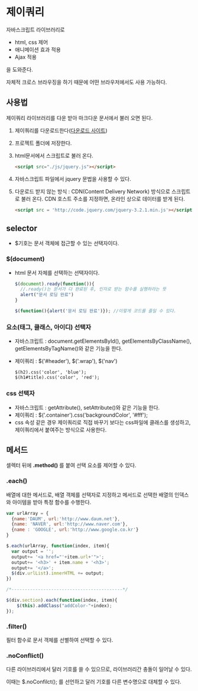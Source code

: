 # 제이쿼리



자바스크립트 라이브러리로 

- html, css 제어
- 애니메이션 효과 적용
- Ajax 적용

을 도와준다.

자체적 크로스 브라우징을 하기 때문에 어떤 브라우저에서도 사용 가능하다. 



## 사용법

제이쿼리 라이브러리를 다운 받아 마크다운 문서에서 불러 오면 된다.

1. 제이쿼리를 다운로드한다([다운로드 사이트](https://jquery.com/))

2. 프로젝트 폴더에 저장한다.

3. html문서에서 스크립트로 불러 온다.

   ```html
   <script src="./js/jquery.js"></script>
   ```

4. 자바스크립트 파일에서 jquery 문법을 사용할 수 있다.

5. 다운로드 받지 않는 방식 : CDN(Content Delivery Network) 방식으로 스크립트로 불러 온다. CDN 호스트 주소를 지정하면, 온라인 상으로 데이터를 받게 된다.

   ```html
   <script src = 'http://code.jquery.com/jquery-3.2.1.min.js'></script>
   ```

   



## selector

- $기호는 문서 객체에 접근할 수 있는 선택자이다.



### $(document)

- html 문서 자체를 선택하는 선택자이다.

  ```javascript
  $(document).ready(function()){ 
    //.ready()는 문서가 다 완료된 후, 인자로 받는 함수를 실행하라는 뜻
  	alert("문서 로딩 완료")
  }
  
  $(function(){alert('문서 로딩 완료')}); //이렇게 코드를 줄일 수 있다.
  ```

  

### 요소(태그, 클래스, 아이디) 선택자

- 자바스크립트 : document.getElementsById(), getElementsByClassName(), getElementsByTagName()와 같은 기능을 한다.

- 제이쿼리 : $('#header'), $('.wrap'), $('nav')

  ```
  $(h2).css('color', 'blue');
  $(h1#title).css('color', 'red');
  ```

  



### css 선택자

- 자바스크립트 : getAttribute(), setAttribute()와 같은 기능을 한다.
- 제이쿼리 : $('.container').css('backgroundColor', '#fff');
- css 속성 같은 경우 제이쿼리로 직접 바꾸기 보다는 css파일에 클래스를 생성하고, 제이쿼리에서 붙여주는 방식으로 사용한다.



## 메서드

셀렉터 뒤에 __.method()__ 를 붙여 선택 요소를 제어할 수 있다.



### .each()

배열에 대한 메서드로, 배열 객체를 선택자로 지정하고 메서드로 선택한 배열의 인덱스와 아이템을 받아 특정 함수를 수행한다.

```javascript
var urlArray = {
  {name:'DAUM', url:'http://www.daum.net'},
  {name: 'NAVER', url:'http://www.naver.com'},
  {name : 'GOOGLE', url:'http://www.google.co.kr'}
}

$.each(urlArray, function(index, item){
  var output = '';
  output+= '<a href="'+item.url+'">';
  output+= '<h3>' + item.name + '<h3>';
  output+= '</a>';
  $(div.urlList).innerHTML += output;
})

/*------------------------------------------*/

$(div.section).each(function(index, item){
	$(this).addClass("addColor-"+index);
});
```



### .filter()

필터 함수로 문서 객체를 선별하여 선택할 수 있다.



### .noConflict()

다른 라이브러리에서 달러 기호를 쓸 수 있으므로, 라이브러리간 충돌이 일어날 수 있다. 

이때는 $.noConfilct(); 를 선언하고 달러 기호를 다른 변수명으로 대체할 수 있다.